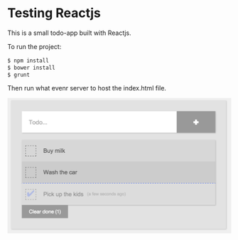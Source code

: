 Testing Reactjs
=============
This is a small todo-app built with Reactjs.

To run the project:

	$ npm install
 	$ bower install
 	$ grunt

Then run what evenr server to host the index.html file.

![](https://github.com/jakate/react-testing/blob/master/screenshot.png)
